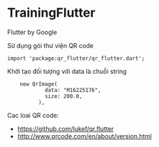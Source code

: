# TrainingFlutter
Flutter by Google

Sử dụng gói thư viện QR code
```
import 'package:qr_flutter/qr_flutter.dart';
```

Khởi tạo đối tượng với data là chuỗi string
```
    new QrImage(
            data: "M16225176",
            size: 200.0,
          ),
```

Cac loai QR code:
- https://github.com/lukef/qr.flutter
- http://www.qrcode.com/en/about/version.html